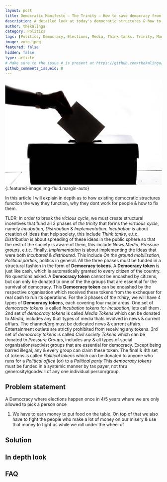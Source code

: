 ```yaml
---
layout: post
title: Democratic Manifesto — The Trinity — How to save democracy from vested interests
description: A detailed look at today's democratic structures & how to break current vicious cycles & create sustainable long term virtuous cycles
author: thekalinga
category: Politics
tags: [Politics, Democracy, Elections, Media, Think tanks, Trinity, Manifesto, Circle of Democracy]
image: vote.jpeg
featured: false
hidden: false
type: article
# Make sure to the issue # is present at https://github.com/thekalinga/thekalinga.in-comments/issues
github_comments_issueid: 8
---
```


![{{page.title}}](vote.jpeg){:.featured-image.img-fluid.margin-auto}

In this article I will explain in depth as to how existing democratic structures function the way they function, why they dont work for people & how to fix them.

TLDR: In order to break the _vicious cycle_, we must create structural incentives that fund all 3 phases of *the trinity* that forms the _virtuous cycle_, namely _Incubation_, _Distribution_ & _Implementation_.
_Incubation_ is about creation of ideas that help society, this include _Think tanks_, e.t.c.
_Distribution_ is about spreading of these ideas in the public sphere so that the rest of the society is aware of them, this include _News Media_, _Pressure groups_, e.t.c.
Finally, _Implementation_ is about implementing the ideas that were both _incubated_ & _distributed_. This include _On the ground mobilisation_, _Political parties_, politics in general.
All the three phases must be funded in a structural fashion in the form of **Democracy tokens**.
A **Democracy token** is just like cash, which is automatically granted to every citizen of the country. No questions asked.
A **Democracy token** cannot be encashed by citizens, but can only be donated to one of the the groups that are essential for the survival of democracy.
This **Democracy token** can be encashed by the respective organisation which received these tokens from the exchequer for real cash to run its operations.
For the 3 phases of _the trinity_, we will have 4 types of **Democracy token**s, each covering four major areas.
One set of _democracy tokens_ is called _Incubation tokens_ for _Incubation_, lets call them .
2nd set of _democracy tokens_ is called _Media Tokens_ which can be donated to _Media_, includes any & all types of media thats involved in news & current affiars. The channel/org must be dedicated news & current affairs. Entertainment outlets are strictly prohibited from receiving any tokens.
3rd set of _democracy tokens_ is called _Civil society Tokens_ which can be donated to _Pressure Groups_, includes any & all types of social organisations/activist groups that are essential for democracy. Except being barred illegal, any & every group can claim these token.
The final & 4th set of tokens is called _Political tokens_ which can be donated to anyone who runs for a _Political office_ (or) to a _Political party_
This _democracy tokens_ must be funded in a systemic manner by tax payer, not thru generosity/goodwill of any one individual person/group.

## Problem statement

A Democracy where elections happen once in 4/5 years where we are only allowed to pick a person once

1. We have to earn money to put food on the table. On top of that we also have to fight the people who make a lot of money on our misery & use that money to fight us while we roll under the wheel of 

## Solution

## In depth look

## FAQ
